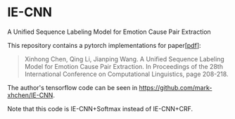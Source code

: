 # IE-CNN
A Unified Sequence Labeling Model for Emotion Cause Pair Extraction


This repository contains a pytorch implementations for paper\[[pdf](https://www.aclweb.org/anthology/2020.coling-main.18.pdf)\]:

>Xinhong Chen, Qing Li, Jianping Wang. A Unified Sequence Labeling Model for Emotion Cause Pair Extraction. In Proceedings of the 28th International Conference on Computational Linguistics, page 208-218.

The author's tensorflow code can be seen in https://github.com/mark-xhchen/IE-CNN. 

Note that this code is IE-CNN+Softmax instead of IE-CNN+CRF.
